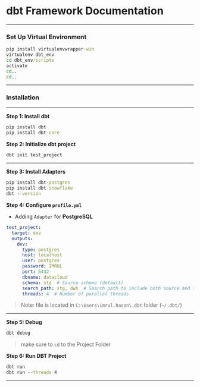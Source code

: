 # dbt Framework Documentation

--- 

### Set Up Virtual Environment

```cmd
pip install virtualenvwrapper-win  
virtualenv dbt_env			
cd dbt_env/scripts			
activate				
cd..				
cd..	
```

---

### Installation

---

**Step 1: Install dbt**

```cmd
pip install dbt 
pip install dbt-core
```

**Step 2: Initialize dbt project**

```cmd
dbt init test_project
```

---


**Step 3: Install Adapters**

```cmd
pip install dbt-postgres
pip install dbt-snowflake
dbt --version
```

**Step 4: Configure `profile.yml`**

- Adding `Adapter` for **PostgreSQL**

```yml
test_project:
  target: dev
  outputs:
    dev:
      type: postgres
      host: localhost
      user: postgres
      password: IMRUL
      port: 5432
      dbname: datacloud
      schema: stg  # Source schema (default)
      search_path: stg, dwh  # Search path to include both source and target schemas
      threads: 4  # Number of parallel threads

```

> Note: file is located in `C:\Users\imrul.hasan\.dbt` folder (`~/.dbt/`)

---

**Step 5: Debug**

```cmd
dbt debug
```

> make sure to `cd` to the Project Folder

**Step 6: Run DBT Project**

```cmd
dbt run
dbt run --threads 4
```

---






